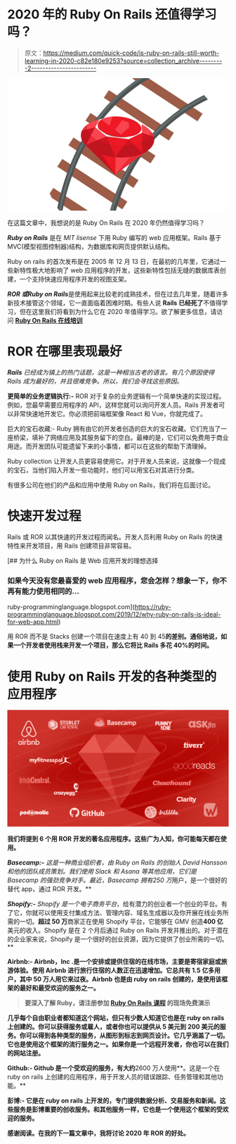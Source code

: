 # 2020 年的 Ruby On Rails 还值得学习吗？

> 原文：<https://medium.com/quick-code/is-ruby-on-rails-still-worth-learning-in-2020-c82e180e9253?source=collection_archive---------2----------------------->

![](img/4adfd9eae0f4dac77a166cf0fc4ea3ba.png)

在这篇文章中，我想说的是 Ruby On Rails 在 2020 年仍然值得学习吗？

***Ruby on Rails*** 是在 *MIT lisense* 下用 Ruby 编写的 web 应用框架。Rails 基于 MVC(模型视图控制器)结构，为数据库和网页提供默认结构。

Ruby on rails 的首次发布是在 2005 年 12 月 13 日，在最初的几年里，它通过一些新特性极大地影响了 web 应用程序的开发，这些新特性包括无缝的数据库表创建，一个支持快速应用程序开发的视图支架。

***ROR 或******Ruby on Rails***是使用起来比较老的成熟技术，但在过去几年里，随着许多新技术接管这个领域，它一直面临着困难时期。有些人说 **Rails 已经死了**不值得学习，但在这里我们将看到为什么它在 2020 年值得学习。欲了解更多信息，请访问 [**Ruby On Rails 在线培训**](https://onlineitguru.com/ruby-on-rails-online-training-placement.html)

# ROR 在哪里表现最好

***Rails*** *已经成为镇上的热门话题，这是一种相当古老的语言。有几个原因使得 Rails 成为最好的，并且很难竞争。所以，我们会寻找这些原因。*

**更简单的业务逻辑执行:-** ROR 对于复杂的业务逻辑有一个简单快速的实现过程。例如，您最早需要应用程序的 API，这样您就可以询问开发人员。Rails 开发者可以非常快速地开发它。你必须把前端框架像 React 和 Vue，你就完成了。

巨大的宝石收藏:- Ruby 拥有由它的开发者创造的巨大的宝石收藏。它们充当了一座桥梁，填补了网络应用及其服务留下的空白。最棒的是，它们可以免费用于商业用途。而开发团队可能遗留下来的小事情，都可以在这些的帮助下清理掉。

Ruby collection 让开发人员更容易使用它。对于开发人员来说，这就像一个现成的宝石，当他们陷入开发一些功能时，他们可以用宝石对其进行分类。

有很多公司在他们的产品和应用中使用 Ruby on Rails，我们将在后面讨论。

# 快速开发过程

Rails 或 ROR 以其快速的开发过程而闻名。开发人员利用 Ruby on Rails 的快速特性来开发项目，用 Rails 创建项目非常容易。

[](https://ruby-programminglanguage.blogspot.com/2019/12/why-ruby-on-rails-is-ideal-for-web-app.html) [## 为什么 Ruby on Rails 是 Web 应用开发的理想选择

### 如果今天没有您最喜爱的 web 应用程序，您会怎样？想象一下，你不再有能力使用相同的…

ruby-programminglanguage.blogspot.com](https://ruby-programminglanguage.blogspot.com/2019/12/why-ruby-on-rails-is-ideal-for-web-app.html) 

用 ROR 而不是 Stacks 创建一个项目在速度上有 40 到 45**的差别。通俗地说，如果一个开发者使用栈来开发一个项目，那么它将比 Rails 多花 40%的时间。**

# **使用 Ruby on Rails 开发的各种类型的应用程序**

**![](img/0034aa1743f4e54d64e457952eafb116.png)**

**我们将提到 6 个用 ROR 开发的著名应用程序。这些广为人知，你可能每天都在使用。**

****Basecamp:-** 这是一种商业组织者，由 Ruby on Rails 的创始人 David Hansson 和他的团队成员策划。我们使用 Slack 和 Asana 等其他应用，它们是 Basecamp 的强劲竞争对手。最近，Basecamp 拥有*250 万*用户，是一个很好的替代 app，通过 ROR 开发。**

****Shopify:-** Shopify 是一个*电子商务平台*，给有潜力的创业者一个创业的平台。有了它，你就可以使用支付集成方法、管理内容、域名生成器以及你开展在线业务所需的一切。**超过 50 万**商家正在使用 Shopify 平台，它能够在 GMV 创造**400 亿**美元的收入。Shopify 是在 2 个月后通过 Ruby on Rails 开发并推出的。对于潜在的企业家来说，Shopify 是一个很好的创业资源，因为它提供了创业所需的一切。**

****Airbnb:-** Airbnb，Inc .是一个安排或提供住宿的在线市场，主要是寄宿家庭或旅游体验。使用 Airbnb 进行旅行住宿的人数正在迅速增加。它总共有 1.5 亿多用户，其中 50 万人用它来过夜。Airbnb 也是由 ruby on rails 创建的，是使用该框架的最好和最受欢迎的服务之一。**

> **要深入了解 Ruby，请注册参加 [**Ruby On Rails 课程**](https://onlineitguru.com/ruby-on-rails-online-training-placement.html) 的现场免费演示**

**几乎每个自由职业者都知道这个网站，但只有少数人知道它也是在 ruby on rails 上创建的。你可以获得服务或雇人，或者你也可以提供从 5 美元到 200 美元的服务。你可以得到各种类型的服务，从图形到标志到网页设计。它几乎涵盖了一切。它也是使用这个框架的流行服务之一。如果你是一个远程开发者，你也可以在我们的网站注册。**

**Github:- Github 是一个受欢迎的服务，有大约**2600 万人使用**。这是一个在 ruby on rails 上创建的应用程序，用于开发人员的错误跟踪、任务管理和其他功能。**

****彭博:-** 它是在 ruby on rails 上开发的，专门提供数据分析、交易服务和新闻。这些服务是彭博重要的创收服务。和其他服务一样，它也是一个使用这个框架的受欢迎的服务。**

**感谢阅读。在我的下一篇文章中，我将讨论 2020 年 ROR 的好处。**